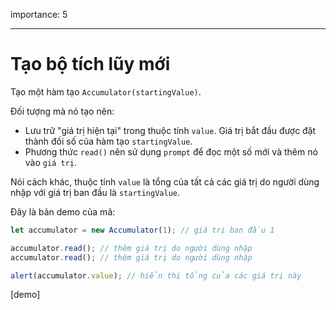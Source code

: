 importance: 5

---

# Tạo bộ tích lũy mới

Tạo một hàm tạo `Accumulator(startingValue)`.

Đối tượng mà nó tạo nên:

- Lưu trữ "giá trị hiện tại" trong thuộc tính `value`. Giá trị bắt đầu được đặt thành đối số của hàm tạo `startingValue`.
- Phương thức `read()` nên sử dụng `prompt` để đọc một số mới và thêm nó vào `giá trị`.

Nói cách khác, thuộc tính `value` là tổng của tất cả các giá trị do người dùng nhập với giá trị ban đầu là `startingValue`.

Đây là bản demo của mã:

```js
let accumulator = new Accumulator(1); // giá trị ban đầu 1

accumulator.read(); // thêm giá trị do người dùng nhập
accumulator.read(); // thêm giá trị do người dùng nhập

alert(accumulator.value); // hiển thị tổng của các giá trị này
```

[demo]
